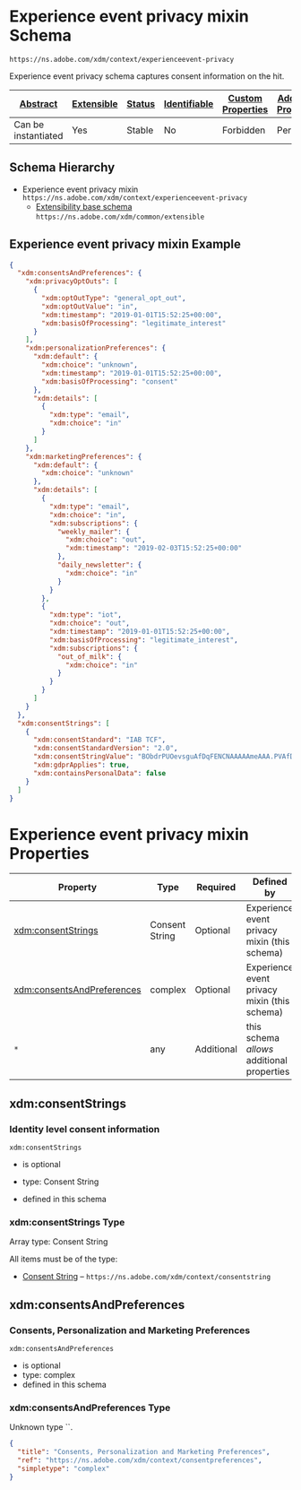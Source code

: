 
# Experience event privacy mixin Schema

```
https://ns.adobe.com/xdm/context/experienceevent-privacy
```

Experience event privacy schema captures consent information on the hit.

| [Abstract](../../abstract.md) | [Extensible](../../extensions.md) | [Status](../../status.md) | [Identifiable](../../id.md) | [Custom Properties](../../extensions.md) | [Additional Properties](../../extensions.md) | Defined In |
|-------------------------------|-----------------------------------|---------------------------|-----------------------------|------------------------------------------|----------------------------------------------|------------|
| Can be instantiated | Yes | Stable | No | Forbidden | Permitted | [context/experienceevent-privacy.schema.json](context/experienceevent-privacy.schema.json) |
## Schema Hierarchy

* Experience event privacy mixin `https://ns.adobe.com/xdm/context/experienceevent-privacy`
  * [Extensibility base schema](../common/extensible.schema.md) `https://ns.adobe.com/xdm/common/extensible`


## Experience event privacy mixin Example
```json
{
  "xdm:consentsAndPreferences": {
    "xdm:privacyOptOuts": [
      {
        "xdm:optOutType": "general_opt_out",
        "xdm:optOutValue": "in",
        "xdm:timestamp": "2019-01-01T15:52:25+00:00",
        "xdm:basisOfProcessing": "legitimate_interest"
      }
    ],
    "xdm:personalizationPreferences": {
      "xdm:default": {
        "xdm:choice": "unknown",
        "xdm:timestamp": "2019-01-01T15:52:25+00:00",
        "xdm:basisOfProcessing": "consent"
      },
      "xdm:details": [
        {
          "xdm:type": "email",
          "xdm:choice": "in"
        }
      ]
    },
    "xdm:marketingPreferences": {
      "xdm:default": {
        "xdm:choice": "unknown"
      },
      "xdm:details": [
        {
          "xdm:type": "email",
          "xdm:choice": "in",
          "xdm:subscriptions": {
            "weekly_mailer": {
              "xdm:choice": "out",
              "xdm:timestamp": "2019-02-03T15:52:25+00:00"
            },
            "daily_newsletter": {
              "xdm:choice": "in"
            }
          }
        },
        {
          "xdm:type": "iot",
          "xdm:choice": "out",
          "xdm:timestamp": "2019-01-01T15:52:25+00:00",
          "xdm:basisOfProcessing": "legitimate_interest",
          "xdm:subscriptions": {
            "out_of_milk": {
              "xdm:choice": "in"
            }
          }
        }
      ]
    }
  },
  "xdm:consentStrings": [
    {
      "xdm:consentStandard": "IAB TCF",
      "xdm:consentStandardVersion": "2.0",
      "xdm:consentStringValue": "BObdrPUOevsguAfDqFENCNAAAAAmeAAA.PVAfDObdrA.DqFENCAmeAENCDA",
      "xdm:gdprApplies": true,
      "xdm:containsPersonalData": false
    }
  ]
}
```

# Experience event privacy mixin Properties

| Property | Type | Required | Defined by |
|----------|------|----------|------------|
| [xdm:consentStrings](#xdmconsentstrings) | Consent String | Optional | Experience event privacy mixin (this schema) |
| [xdm:consentsAndPreferences](#xdmconsentsandpreferences) | complex | Optional | Experience event privacy mixin (this schema) |
| `*` | any | Additional | this schema *allows* additional properties |

## xdm:consentStrings
### Identity level consent information

`xdm:consentStrings`
* is optional
* type: Consent String

* defined in this schema

### xdm:consentStrings Type


Array type: Consent String

All items must be of the type:
* [Consent String](consentstring.schema.md) – `https://ns.adobe.com/xdm/context/consentstring`








## xdm:consentsAndPreferences
### Consents, Personalization and Marketing Preferences

`xdm:consentsAndPreferences`
* is optional
* type: complex
* defined in this schema

### xdm:consentsAndPreferences Type

Unknown type ``.

```json
{
  "title": "Consents, Personalization and Marketing Preferences",
  "ref": "https://ns.adobe.com/xdm/context/consentpreferences",
  "simpletype": "complex"
}
```




